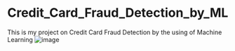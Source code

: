 # Credit_Card_Fraud_Detection_by_ML
This is my project on Credit Card Fraud Detection by the using of Machine Learning 
![image](https://github.com/Rahul16121992/Credit_Card_Fraud_Detection_by_ML/assets/103987446/bc4d7144-6280-4d38-8e8d-b00379d58cfe)
